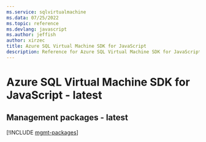 ```yaml
---
ms.service: sqlvirtualmachine
ms.data: 07/25/2022
ms.topic: reference
ms.devlang: javascript
ms.author: jeffish
author: xirzec
title: Azure SQL Virtual Machine SDK for JavaScript
description: Reference for Azure SQL Virtual Machine SDK for JavaScript
---
```

# Azure SQL Virtual Machine SDK for JavaScript - latest

## Management packages - latest
[!INCLUDE [mgmt-packages](sql-virtual-machine-mgmt-index.md)]